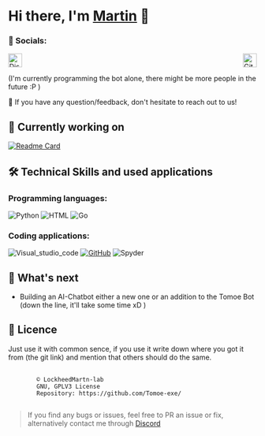
<h1 align="left">
Hi there, I'm <a href="https://github.com/LockheedMartin-lab" target="_blank" rel="noreferrer"> Martin</a> 👋
</h1>

### 🤝 Socials:

<div style="display: flex; justify-content: space-between; max-width: 800px; margin: 0 auto;">
  <a href="https://discord.com/users/784957872139796481/">
    <img src="https://dcbadge.limes.pink/api/shield/784957872139796481" alt="Discord" style="height: 28px">
  </a> 
  <a href='https://github.com/LockheedMartin-lab/'>
    <img src='https://img.shields.io/badge/LockheedMartin.lab-000000?style=for-the-badge&logo=Github&logoColor=white' alt="Github" style='height: 28px'>
  </a>
</div>

(I'm currently programming the bot alone, there might be more people in the future :P )


💬 If you have any question/feedback, don't hesitate to reach out to us!

## 🔭 Currently working on
[![Readme Card](https://github-readme-stats.vercel.app/api/pin/?username=Tomoe-exe&repo=Tomoe&icon_color=e74c3c&bg_color=151515&text_color=fff)](https://github.com/Tomoe-exe/Tomoe)


## 🛠️ Technical Skills and used applications  

  ### Programming languages:   
  ![Python](https://img.shields.io/badge/Python-3776AB?style=for-the-badge&logo=python&logoColor=white) 
  ![HTML](https://img.shields.io/badge/HTML-239120?style=for-the-badge&logo=html5&logoColor=white) 
  ![Go](https://img.shields.io/badge/Go-0bacd8.svg?style=for-the-badge&logo=Go&logoColor=white)
  <!-- ![Matlab](https://shields.io/badge/Matlab-orange?style=for-the-badge) -->


  ### Coding applications:
  ![Visual_studio_code](https://img.shields.io/badge/Visual_Studio_Code-0078D4?style=for-the-badge&logo=visual%20studio%20code&logoColor=white)
  [![GitHub](https://img.shields.io/badge/github-%23121011.svg?style=for-the-badge&logo=github&logoColor=white)](https://github.com/LockheedMartin-lab)
  ![Spyder](https://img.shields.io/badge/Spyder%20Ide-FF0000?style=for-the-badge&logo=spyder%20ide&logoColor=white)


## 🚀 What's next

- Building an AI-Chatbot either a new one or an addition to the Tomoe Bot (down the line, it'll take some time xD )


## 📃 Licence
Just use it with common sence, if you use it write down where you got it from (the git link) and mention that others should do the same. 

<pre>
    <code "color:white;background-color:black">
        ©️ LockheedMartn-lab
        GNU, GPLV3 License
        Repository: https://github.com/Tomoe-exe/
    </code>
</pre>


<blockquote>If you find any bugs or issues, feel free to PR an issue or fix, alternatively contact me through <a href="https://discordapp.com/users/583700813818626109/">Discord</a>


